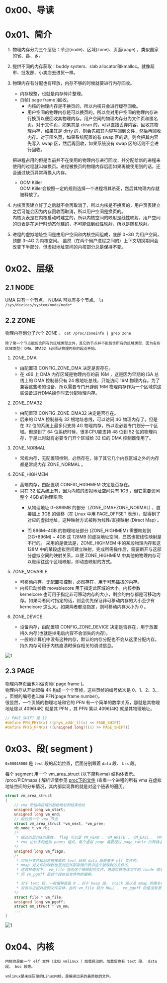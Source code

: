 # 0x00、导读



# 0x01、简介

1. 物理内存分为三个层级：节点(node)、区域(zone)、页面(page) ，类似国家的省、县、乡。

2. 提供不同的内存获取：buddy system、slab allocator和kmalloc。就像超市、批发部、小卖店去进货一样。

3. 物理内存有分配也有释放，内存不够的时候就要进行内存回收。  
    - 内存规整，也就是内存碎片整理。  
    - 页帧( page frame )回收。
        - 内核的物理内存是不换页的，所以内核只会进行缓存回收。
        - 用户空间的物理内存是可以换页的，所以会对用户空间的物理内存进行换页以便回收其物理内存。用户空间的物理内存分为文件页和匿名页。对于文件页，如果其是 clean 的，可以直接丢弃内容，回收其物理内存，如果其是 dirty 的，则会先把其内容写回到文件，然后再回收内存。对于匿名页，如果系统配置的有 swap 区的话，则会把其内容先写入 swap 区，然后再回收，如果系统没有 swap 区的话则不会进行回收。
    
    把进程占用的但是当前并不在使用的物理内存进行回收，并分配给新的进程来使用的过程就叫做换页。进程被换页的物理内存后面如果再被使用到的话，还会通过缺页异常再换入内存。
    -  OOM Killer  
        OOM Killer会按照一定的规则选择一个进程将其杀死，然后其物理内存就被释放了。

4. 内核页表建立好了之后就不会再取消了，所以内核是不换页的，用户页表建立之后可能会因为内存回收而取消，所以用户空间是换页的。  
内核页表是在内核启动时建立的，所以内核空间的映射是线性映射，用户空间的页表是在运行时动态创建的，不可能做到线性映射，所以是随机映射。

5. 进程的虚拟地址空间是由用户空间和内核空间组成，底部 0~3G 为用户空间，顶部 3~4G 为内核空间。
虽然（在两个用户进程之间的）上下文切换期间会改变下半部分，但虚拟地址空间的内核部分总是保持不变。

# 0x02、层级

## 2.1 NODE

UMA 只有一个节点， NUMA 可以有多个节点。
`ls /sys/devices/system/node/node*`

## 2.2 ZONE

物理内存划分了六个 ZONE 。
`cat /proc/zoneinfo | grep zone`

    除了第一个节点能包含所有的区域类型之外，其它的节点并不能包含所有的区域类型，因为有些区域类型( DMA、DMA32 )必须从物理内存的起点开始。

1. ZONE_DMA  
    - 由配置项 CONFIG_ZONE_DMA 决定是否存在。
    - 在 x86 上 DMA 内存区域是物理内存的前 16M ，这是因为早期的 ISA 总线上的 DMA 控制器只有 24 根地址总线，只能访问 16M 物理内存。为了兼容这些老的设备，所以需要专门开辟前 16M 物理内存作为一个区域供这些设备进行DMA操作时去分配物理内存。

2. ZONE_DMA32   
    - 由配置项 CONFIG_ZONE_DMA32 决定是否存在。
    - 后来的 DMA 控制器有 32 根地址总线，可以访问 4G 物理内存了。但是在 32 位的系统上最多只支持 4G 物理内存，所以没必要专门划分一个区域。但是到了 64 位系统时候，很多CPU能支持 48 位到 52 位的物理内存，于是此时就有必要专门开个区域给 32 位的 DMA 控制器使用了。

3. ZONE_NORMAL   
    - 常规内存，无配置项控制，必然存在，除了其它几个内存区域之外的内存都是常规内存 ZONE_NORMAL 。

4. ZONE_HIGHMEM   
    - 高端内存，由配置项 CONFIG_HIGHMEM 决定是否存在。
    - 只在 32 位系统上有，因为内核的虚拟地址空间只有 1GB ，但它需要访问整个 4GB 的物理空间:
        - 从物理地址 0~896MB 的部分（ZONE_DMA+ZONE_NORMAL) ，直接加上 3GB 的偏移（在 Linux 中用 PAGE_OFFSET 表示），就得到了对应的虚拟地址，这种映射方式被称为线性/直接映射 (Direct Map) 。

        - 而 896M~4GB 的物理地址部分 (ZONE_HIGHMEM) 需要映射到 (3G+896M) ~ 4GB 这 128MB 的虚拟地址空间，显然也按线性映射是不行的。
        采用的是做法是，ZONE_HIGHMEM 中的某段物理内存和这 128M 中的某段虚拟空间建立映射，完成所需操作后，需要断开与这部分虚拟空间的映射关系，以便 ZONE_HIGHMEM 中其他的物理内存可以继续往这个区域映射，即动态映射的方式。

5. ZONE_MOVABLE   
    - 可移动内存，无配置项控制，必然存在，用于可热插拔的内存。
    - 内核启动参数 movablecore 用于指定此区域的大小。内核参数 kernelcore 也可用于指定非可移动内存的大小，剩余的内存都是可移动内存。如果两者同时指定的话，则会优先保证非可移动内存的大小至少有 kernelcore 这么大。如果两者都没指定，则可移动内存大小为 0 。

6. ZONE_DEVICE   
    - 设备内存，由配置项 CONFIG_ZONE_DEVICE 决定是否存在，用于放置持久内存(也就是掉电后内容不会消失的内存)。
    - 一般的计算机中没有这种内存，默认的内存分配也不会从这里分配内存。持久内存可用于内核崩溃时保存相关的调试信息。



![1](../../pic/linux/memory/Linux-Memory-X86-32.jpg)

## 2.3 PAGE

物理内存页面也叫做页帧( page frame )。  
物理内存从开始起每 4K 构成一个个页帧，这些页帧的编号依次是 0、1、2、3... 。页帧的编号也叫做 PFN(page frame number)。  
很显然，一个页帧的物理地址和它的 PFN 有一个简单的数学关系，那就是其物理地址除以 4096(4K) 就是其 PFN ，其 PFN 乘以 4096(4K) 就是其物理地址。
```C
// PAGE_SHIFT 是 12
#define PFN_PHYS(x) ((phys_addr_t)(x) << PAGE_SHIFT)
#define PHYS_PFN(x) ((unsigned long)((x) >> PAGE_SHIFT))
```

# 0x03、段( segment )

`0x08048000` 是 `text` 段的起始位置，后面分别跟着 `data` 段、 `bss` 段。

每个 segment 用一个 vm_area_struct (以下简称vma) 结构体表示。 /proc/PID/maps ( 解析详情参见 [proc下的文件](./proc%E4%B8%8B%E7%9A%84%E6%96%87%E4%BB%B6.md) )查看一个进程的所有 vma 在虚拟地址空间的分布情况，其内部实现靠的就是对这个链表的遍历。
```C
struct vm_area_struct 
{ 
    // vma 所指向区域的起始地址和结束地址
	unsigned long vm_start; 
	unsigned long vm_end;  
    // 前后另一个 vma 节点
	struct vm_area_struct *vm_next, *vm_prev; 
	rb_node_t vm_rb; 
    /* 
     * 描述的是vma的属性， flag 可以是 VM_READ 、 VM_WRITE 、 VM_EXEC 、 VM_SHARED ，分别指定 vma 的内容是否可以读、写、执行，或者由几个进程共享。
     * vma 由许多的虚拟 pages 组成，每个虚拟 page 需要经过 page table 的转换才能找到对应的物理页面。这个地方的属性会复制到这个 vma 所含 pages 的 PTE 中。
    */
    unsigned long vm_flags;
    /*
     * 可执行文件和动态链接库的 text 段和 data 段是基于 elf 文件的，
     * mmap 对文件的映射也是对应外部存储介质中这个被映射的文件的，
     * 这两种情况下， vm_file 指向这个被映射的文件，进而可获得该文件的 inode 信息，
     * 而 vm_pgoff 是这个段在该文件内的偏移。

     * 对于 text 段，一般偏移就是 0 。对于 heap 段， stack 段以及 mmap 的匿名映射，
     * 没有与之相对应的文件实体，此时 vm_file 就为 NULL ， vm_pgoff 的值没有意义。
    */
    struct file * vm_file;
    unsigned long vm_pgoff;
	struct mm_struct * vm_mm; 
	...
}
```

![1](../../pic/linux/memory/vma01.jpg)

# 0x04、内核
    内核也是由一个 elf 文件（比如 vmlinux ）加载启动的，加载后也有 text 段， data 段， bss 段等。

    vmlinux是未经压缩的Linux内核，是编译出来的最原始的文件。

